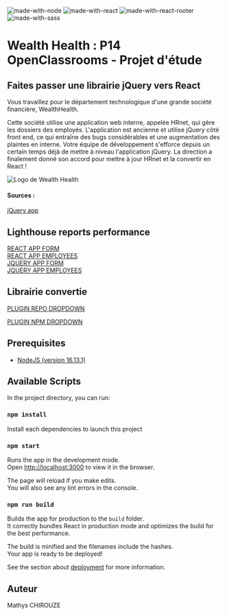 ![made-with-node](https://img.shields.io/badge/Node.js-43853D?style=for-the-badge&logo=node.js&logoColor=white) ![made-with-react](https://img.shields.io/badge/React-20232A?style=for-the-badge&logo=react&logoColor=61DAFB) ![made-with-react-rooter](https://img.shields.io/badge/React_Router-CA4245?style=for-the-badge&logo=react-router&logoColor=white) ![made-with-sass](https://img.shields.io/badge/Sass-CC6699?style=for-the-badge&logo=sass&logoColor=white) 

# Wealth Health : P14 OpenClassrooms - Projet d'étude

## Faites passer une librairie jQuery vers React

Vous travaillez pour le département technologique d'une grande société financière, WealthHealth. 

Cette société utilise une application web interne, appelée HRnet, qui gère les dossiers des employés. L'application est ancienne et utilise jQuery côté front end, ce qui entraîne des bugs considérables et une augmentation des plaintes en interne. Votre équipe de développement s'efforce depuis un certain temps déjà de mettre à niveau l'application jQuery. La direction a finalement donné son accord pour mettre à jour HRnet et la convertir en React !

![Logo de Wealth Health](https://user.oc-static.com/upload/2020/08/14/15974125765772_image2.jpg)  

#### Sources :
[jQuery app](https://github.com/OpenClassrooms-Student-Center/P12_Front-end)  

## Lighthouse reports performance  
[REACT APP FORM](https://github.com/Dratatin/MathysChirouze_P14_30082022/tree/master/performance_report/homepage_new.json)  
[REACT APP EMPLOYEES](https://github.com/Dratatin/MathysChirouze_P14_30082022/tree/master/performance_report/tablepage_new.json)  
[JQUERY APP FORM](https://github.com/Dratatin/MathysChirouze_P14_30082022/tree/master/performance_report/homepage_old.json)  
[JQUERY APP EMPLOYEES](https://github.com/Dratatin/MathysChirouze_P14_30082022/tree/master/performance_report/tablepage_old.json)   

## Librairie convertie
[PLUGIN REPO DROPDOWN](https://github.com/Dratatin/lib_dropdown-react)  
  
[PLUGIN NPM DROPDOWN](https://www.npmjs.com/package/@dratatin/dropdown-react)   

## Prerequisites
- [NodeJS (version 16.13.1)](https://nodejs.org/en/download/)  

## Available Scripts

In the project directory, you can run:

### `npm install`

Install each dependencies to launch this project

### `npm start`

Runs the app in the development mode.\
Open [http://localhost:3000](http://localhost:3000) to view it in the browser.

The page will reload if you make edits.\
You will also see any lint errors in the console.

### `npm run build`

Builds the app for production to the `build` folder.\
It correctly bundles React in production mode and optimizes the build for the best performance.

The build is minified and the filenames include the hashes.\
Your app is ready to be deployed!

See the section about [deployment](https://facebook.github.io/create-react-app/docs/deployment) for more information.  

## Auteur
Mathys CHIROUZE
